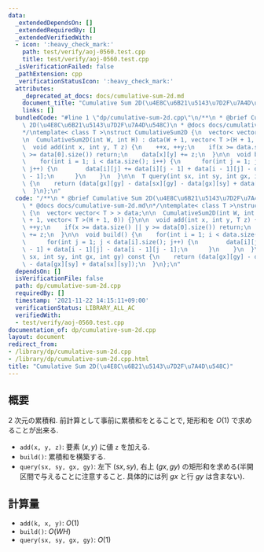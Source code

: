 ```yaml
---
data:
  _extendedDependsOn: []
  _extendedRequiredBy: []
  _extendedVerifiedWith:
  - icon: ':heavy_check_mark:'
    path: test/verify/aoj-0560.test.cpp
    title: test/verify/aoj-0560.test.cpp
  _isVerificationFailed: false
  _pathExtension: cpp
  _verificationStatusIcon: ':heavy_check_mark:'
  attributes:
    _deprecated_at_docs: docs/cumulative-sum-2d.md
    document_title: "Cumulative Sum 2D(\u4E8C\u6B21\u5143\u7D2F\u7A4D\u548C)"
    links: []
  bundledCode: "#line 1 \"dp/cumulative-sum-2d.cpp\"\n/**\n * @brief Cumulative Sum\
    \ 2D(\u4E8C\u6B21\u5143\u7D2F\u7A4D\u548C)\n * @docs docs/cumulative-sum-2d.md\n\
    */\ntemplate< class T >\nstruct CumulativeSum2D {\n  vector< vector< T > > data;\n\
    \n  CumulativeSum2D(int W, int H) : data(W + 1, vector< T >(H + 1, 0)) {}\n\n\
    \  void add(int x, int y, T z) {\n    ++x, ++y;\n    if(x >= data.size() || y\
    \ >= data[0].size()) return;\n    data[x][y] += z;\n  }\n\n  void build() {\n\
    \    for(int i = 1; i < data.size(); i++) {\n      for(int j = 1; j < data[i].size();\
    \ j++) {\n        data[i][j] += data[i][j - 1] + data[i - 1][j] - data[i - 1][j\
    \ - 1];\n      }\n    }\n  }\n\n  T query(int sx, int sy, int gx, int gy) const\
    \ {\n    return (data[gx][gy] - data[sx][gy] - data[gx][sy] + data[sx][sy]);\n\
    \  }\n};\n"
  code: "/**\n * @brief Cumulative Sum 2D(\u4E8C\u6B21\u5143\u7D2F\u7A4D\u548C)\n\
    \ * @docs docs/cumulative-sum-2d.md\n*/\ntemplate< class T >\nstruct CumulativeSum2D\
    \ {\n  vector< vector< T > > data;\n\n  CumulativeSum2D(int W, int H) : data(W\
    \ + 1, vector< T >(H + 1, 0)) {}\n\n  void add(int x, int y, T z) {\n    ++x,\
    \ ++y;\n    if(x >= data.size() || y >= data[0].size()) return;\n    data[x][y]\
    \ += z;\n  }\n\n  void build() {\n    for(int i = 1; i < data.size(); i++) {\n\
    \      for(int j = 1; j < data[i].size(); j++) {\n        data[i][j] += data[i][j\
    \ - 1] + data[i - 1][j] - data[i - 1][j - 1];\n      }\n    }\n  }\n\n  T query(int\
    \ sx, int sy, int gx, int gy) const {\n    return (data[gx][gy] - data[sx][gy]\
    \ - data[gx][sy] + data[sx][sy]);\n  }\n};\n"
  dependsOn: []
  isVerificationFile: false
  path: dp/cumulative-sum-2d.cpp
  requiredBy: []
  timestamp: '2021-11-22 14:15:11+09:00'
  verificationStatus: LIBRARY_ALL_AC
  verifiedWith:
  - test/verify/aoj-0560.test.cpp
documentation_of: dp/cumulative-sum-2d.cpp
layout: document
redirect_from:
- /library/dp/cumulative-sum-2d.cpp
- /library/dp/cumulative-sum-2d.cpp.html
title: "Cumulative Sum 2D(\u4E8C\u6B21\u5143\u7D2F\u7A4D\u548C)"
---
```

## 概要

$2$ 次元の累積和. 前計算として事前に累積和をとることで, 矩形和を $O(1)$ で求めることが出来る.

* `add(x, y, z)`: 要素 $(x, y)$ に値 `z` を加える.
* `build()`: 累積和を構築する.
* `query(sx, sy, gx, gy)`: 左下 $(sx, sy)$, 右上 $(gx, gy)$ の矩形和を求める(半開区間で与えることに注意すること. 具体的には列 $gx$ と行 $gy$ は含まない).

## 計算量

* `add(k, x, y)`: $O(1)$
* `build()`: $O(WH)$
* `query(sx, sy, gx, gy)`: $O(1)$
